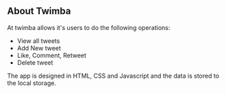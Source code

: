 ## About Twimba

At twimba allows it's users to do the following operations:

- View all tweets
- Add New tweet
- Like, Comment, Retweet
- Delete tweet

The app is designed in HTML, CSS and Javascript and the data is stored to the local storage.



